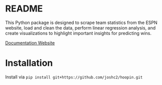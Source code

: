 # README
This Python package is designed to scrape team statistics from the ESPN website, load and clean the data, perform linear regression analysis, and create visualizations to highlight important insights for predicting wins.


[Documentation Website](https://github.com/joshc2/hoopin.git)

# Installation
Install via `pip install git+https://github.com/joshc2/hoopin.git`